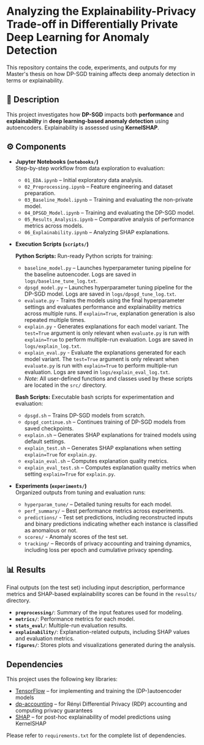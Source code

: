 # Analyzing the Explainability-Privacy Trade-off in Differentially Private Deep Learning for Anomaly Detection

This repository contains the code, experiments, and outputs for my Master's thesis on how DP-SGD training affects deep anomaly detection in terms or explainability.

## 📝 Description

This project investigates how **DP-SGD** impacts both **performance** and **explainability** in **deep learning-based anomaly detection** using autoencoders. Explainability is assessed using **KernelSHAP**.

## ⚙️ Components

- **Jupyter Notebooks (`notebooks/`)**  
  Step-by-step workflow from data exploration to evaluation:
  - `01_EDA.ipynb` – Initial exploratory data analysis.
  - `02_Preprocessing.ipynb` – Feature engineering and dataset preparation.
  - `03_Baseline_Model.ipynb` – Training and evaluating the non-private model.
  - `04_DPSGD_Model.ipynb` – Training and evaluating the DP-SGD model.
  - `05_Results_Analysis.ipynb` – Comparative analysis of performance metrics across models.
  - `06_Explainability.ipynb` – Analyzing SHAP explanations.

- **Execution Scripts (`scripts/`)**  
  
  **Python Scripts:**
  Run-ready Python scripts for training:
  - `baseline_model.py` – Launches hyperparameter tuning pipeline for the baseline autoencoder. Logs are saved in `logs/baseline_tune_log.txt`.
  - `dpsgd_model.py` – Launches hyperparameter tuning pipeline for the DP-SGD model. Logs are saved in `logs/dpsgd_tune_log.txt`.
  - `evaluate.py` - Trains the models using the final hyperparameter settings and evaluates performance and explainability metrics across multiple runs. If `explain=True`, explanation generation is also repeated multiple times.
  - `explain.py` - Generates explanations for each model variant. The `test=True` argument is only relevant when `evaluate.py` is run with `explain=True` to perform multiple-run evaluation. Logs are saved in `logs/explain_log.txt`.
  - `explain_eval.py` - Evaluate the explanations generated for each model variant. The `test=True` argument is only relevant when `evaluate.py` is run with `explain=True` to perform multiple-run evaluation. Logs are saved in `logs/explain_eval_log.txt`.
  - _Note_: All user-defined functions and classes used by these scripts are located in the `src/` directory.

  **Bash Scripts:**
  Executable bash scripts for experimentation and evaluation:
  - `dpsgd.sh` – Trains DP-SGD models from scratch.
  - `dpsgd_continue.sh` – Continues training of DP-SGD models from saved checkpoints.
  - `explain.sh` – Generates SHAP explanations for trained models using default settings.
  - `explain_test.sh` – Generates SHAP explanations when setting `explain=True` for `explain.py`.
  - `explain_eval.sh` – Computes explanation quality metrics.
  - `explain_eval_test.sh` – Computes explanation quality metrics when setting `explain=True` for `explain.py`.

- **Experiments (`experiments/`)**  
  Organized outputs from tuning and evaluation runs:
  - `hyperparam_tune/` – Detailed tuning results for each model.
  - `perf_summary/` – Best performance metrics across experiments.
  - `predictions/` - Test set predictions, including reconstructed inputs and binary predictions indicating whether each instance is classified as anomalous or not.
  - `scores/` - Anomaly scores of the test set.
  - `tracking/` – Records of privacy accounting and training dynamics, including loss per epoch and cumulative privacy spending.

## 📊 Results

Final outputs (on the test set) including input description, performance metrics and SHAP-based explainability scores can be found in the `results/` directory.
- **`preprocessing/`**: Summary of the input features used for modeling.
- **`metrics/`**: Performance metrics for each model.
- **`stats_eval/`**: Multiple-run evaluation results.
- **`explainability/`**: Explanation-related outputs, including SHAP values and evaluation metrics.
- **`figures/`**: Stores plots and visualizations generated during the analysis.

## Dependencies

This project uses the following key libraries:
- [TensorFlow](https://www.tensorflow.org/) – for implementing and training the (DP-)autoencoder models
- [dp-accounting](https://github.com/google/differential-privacy/tree/main/accounting) – for Rényi Differential Privacy (RDP) accounting and computing privacy guarantees
- [SHAP](https://github.com/shap/shap) – for post-hoc explainability of model predictions using KernelSHAP

Please refer to `requirements.txt` for the complete list of dependencies.
